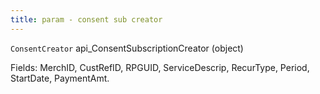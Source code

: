 ```yaml
---
title: param - consent sub creator
---
```


`ConsentCreator` api\_ConsentSubscriptionCreator (object)

Fields: MerchID, CustRefID, RPGUID, ServiceDescrip, RecurType, Period, StartDate, PaymentAmt.

